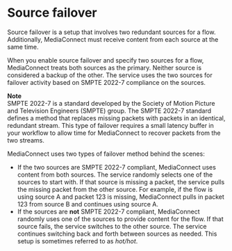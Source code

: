 # Source failover<a name="source-failover"></a>

Source failover is a setup that involves two redundant sources for a flow\. Additionally, MediaConnect must receive content from each source at the same time\. 

When you enable source failover and specify two sources for a flow, MediaConnect treats both sources as the primary\. Neither source is considered a backup of the other\. The service uses the two sources for failover activity based on SMPTE 2022\-7 compliance on the sources\.

**Note**  
SMPTE 2022\-7 is a standard developed by the Society of Motion Picture and Television Engineers \(SMPTE\) group\. The SMPTE 2022\-7 standard defines a method that replaces missing packets with packets in an identical, redundant stream\. This type of failover requires a small latency buffer in your workflow to allow time for MediaConnect to recover packets from the two streams\.

MediaConnect uses two types of failover method behind the scenes:
+ If the two sources are SMPTE 2022\-7 compliant, MediaConnect uses content from both sources\. The service randomly selects one of the sources to start with\. If that source is missing a packet, the service pulls the missing packet from the other source\. For example, if the flow is using source A and packet 123 is missing, MediaConnect pulls in packet 123 from source B and continues using source A\. 
+ If the sources are **not** SMPTE 2022\-7 compliant, MediaConnect randomly uses one of the sources to provide content for the flow\. If that source fails, the service switches to the other source\. The service continues switching back and forth between sources as needed\. This setup is sometimes referred to as *hot/hot*\.